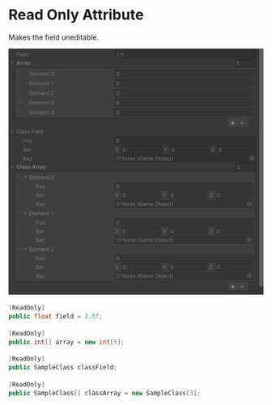 # Read Only Attribute

Makes the field uneditable.

![img](../../../images/img-attribute-read-only.png)

```cs
[ReadOnly]
public float field = 2.5f;

[ReadOnly]
public int[] array = new int[5];

[ReadOnly]
public SampleClass classField;

[ReadOnly]
public SampleClass[] classArray = new SampleClass[3];
```
